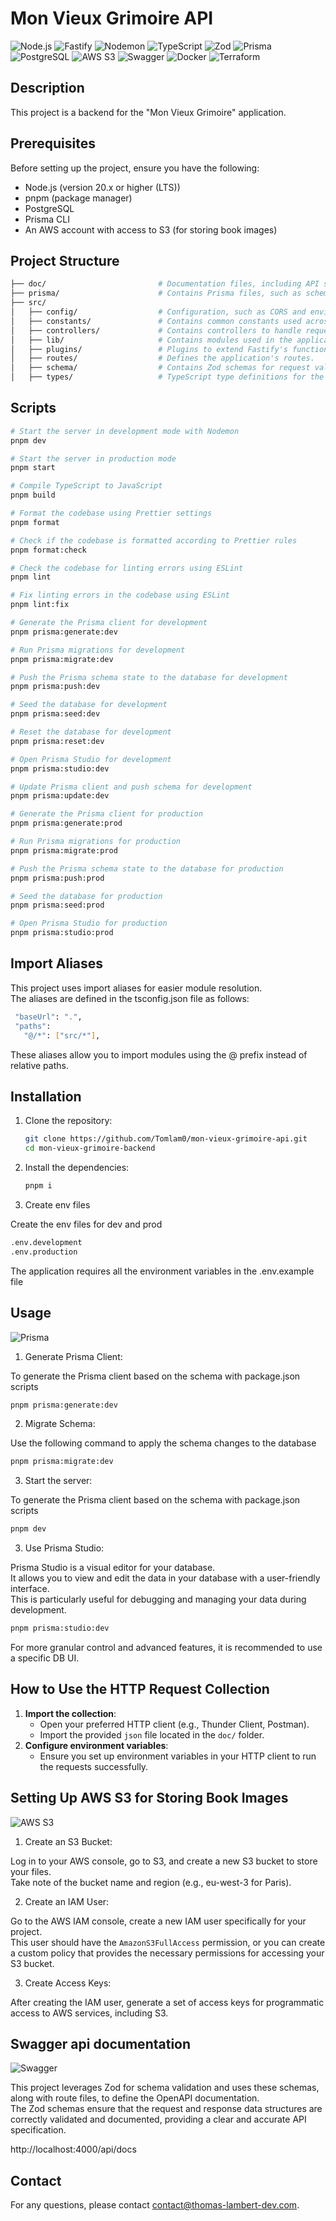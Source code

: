 # Mon Vieux Grimoire API

![Node.js](https://img.shields.io/badge/Node.js-339933?style=for-the-badge&logo=node.js&logoColor=white)
![Fastify](https://img.shields.io/badge/Fastify-black?style=for-the-badge&logo=fastify&logoColor=white)
![Nodemon](https://img.shields.io/badge/Nodemon-76D04B?style=for-the-badge&logo=nodemon&logoColor=white)
![TypeScript](https://img.shields.io/badge/TypeScript-007ACC?style=for-the-badge&logo=typescript&logoColor=white)
![Zod](https://img.shields.io/badge/Zod-black?style=for-the-badge&logo=zod&logoColor=white)
![Prisma](https://img.shields.io/badge/Prisma-3DDC84?style=for-the-badge&logo=prisma&logoColor=white)
![PostgreSQL](https://img.shields.io/badge/PostgreSQL-00338C?style=for-the-badge&logo=postgresql&logoColor=white)
![AWS S3](https://img.shields.io/badge/AWS_S3-569A31?style=for-the-badge&logo=amazon-s3&logoColor=white)
![Swagger](https://img.shields.io/badge/Swagger-85EA2D?style=for-the-badge&logo=swagger&logoColor=white)
![Docker](https://img.shields.io/badge/Docker-2496ED?style=for-the-badge&logo=docker&logoColor=white)
![Terraform](https://img.shields.io/badge/Terraform-7B42BC?style=for-the-badge&logo=terraform&logoColor=white)

## Description

This project is a backend for the "Mon Vieux Grimoire" application.

## Prerequisites

Before setting up the project, ensure you have the following:

- Node.js (version 20.x or higher (LTS))
- pnpm (package manager)
- PostgreSQL
- Prisma CLI
- An AWS account with access to S3 (for storing book images)

## Project Structure

```bash
├── doc/                         # Documentation files, including API specs, request collections, and guides.
├── prisma/                      # Contains Prisma files, such as schemas and seed scripts.
├── src/
│   ├── config/                  # Configuration, such as CORS and environment variables.
│   ├── constants/               # Contains common constants used across the application.
│   ├── controllers/             # Contains controllers to handle requests and business logic.
│   ├── lib/                     # Contains modules used in the application.
│   ├── plugins/                 # Plugins to extend Fastify's functionality.
│   ├── routes/                  # Defines the application's routes.
│   ├── schema/                  # Contains Zod schemas for request validation and typing.
│   ├── types/                   # TypeScript type definitions for the application.
```

## Scripts

```bash
# Start the server in development mode with Nodemon
pnpm dev

# Start the server in production mode
pnpm start

# Compile TypeScript to JavaScript
pnpm build

# Format the codebase using Prettier settings
pnpm format

# Check if the codebase is formatted according to Prettier rules
pnpm format:check

# Check the codebase for linting errors using ESLint
pnpm lint

# Fix linting errors in the codebase using ESLint
pnpm lint:fix

# Generate the Prisma client for development
pnpm prisma:generate:dev

# Run Prisma migrations for development
pnpm prisma:migrate:dev

# Push the Prisma schema state to the database for development
pnpm prisma:push:dev

# Seed the database for development
pnpm prisma:seed:dev

# Reset the database for development
pnpm prisma:reset:dev

# Open Prisma Studio for development
pnpm prisma:studio:dev

# Update Prisma client and push schema for development
pnpm prisma:update:dev

# Generate the Prisma client for production
pnpm prisma:generate:prod

# Run Prisma migrations for production
pnpm prisma:migrate:prod

# Push the Prisma schema state to the database for production
pnpm prisma:push:prod

# Seed the database for production
pnpm prisma:seed:prod

# Open Prisma Studio for production
pnpm prisma:studio:prod
```

## Import Aliases

This project uses import aliases for easier module resolution.  
The aliases are defined in the tsconfig.json file as follows:

```bash
 "baseUrl": ".",
 "paths":
   "@/*": ["src/*"],
```

These aliases allow you to import modules using the @ prefix instead of relative paths.

## Installation

1. Clone the repository:

   ```bash
   git clone https://github.com/Tomlam0/mon-vieux-grimoire-api.git
   cd mon-vieux-grimoire-backend
   ```

2. Install the dependencies:

   ```bash
   pnpm i
   ```

3. Create env files

Create the env files for dev and prod

```bash
.env.development
.env.production
```

The application requires all the environment variables in the .env.example file

## Usage

![Prisma](https://img.shields.io/badge/Prisma-3DDC84?style=for-the-badge&logo=prisma&logoColor=white)

1. Generate Prisma Client:

To generate the Prisma client based on the schema with package.json scripts

```bash
pnpm prisma:generate:dev
```

2. Migrate Schema:

Use the following command to apply the schema changes to the database

```bash
pnpm prisma:migrate:dev
```

3. Start the server:

To generate the Prisma client based on the schema with package.json scripts

```bash
pnpm dev
```

3. Use Prisma Studio:

Prisma Studio is a visual editor for your database.  
It allows you to view and edit the data in your database with a user-friendly interface.  
This is particularly useful for debugging and managing your data during development.

```bash
pnpm prisma:studio:dev
```

For more granular control and advanced features, it is recommended to use a specific DB UI.

## How to Use the HTTP Request Collection

1. **Import the collection**:
   - Open your preferred HTTP client (e.g., Thunder Client, Postman).
   - Import the provided `json` file located in the `doc/` folder.
2. **Configure environment variables**:
   - Ensure you set up environment variables in your HTTP client to run the requests successfully.

## Setting Up AWS S3 for Storing Book Images

![AWS S3](https://img.shields.io/badge/AWS_S3-569A31?style=for-the-badge&logo=amazon-s3&logoColor=white)

1. Create an S3 Bucket:

Log in to your AWS console, go to S3, and create a new S3 bucket to store your files.  
Take note of the bucket name and region (e.g., eu-west-3 for Paris).

2. Create an IAM User:

Go to the AWS IAM console, create a new IAM user specifically for your project.  
This user should have the `AmazonS3FullAccess` permission, or you can create a custom policy that provides the necessary permissions for accessing your S3 bucket.

3. Create Access Keys:

After creating the IAM user, generate a set of access keys for programmatic access to AWS services, including S3.

## Swagger api documentation

![Swagger](https://img.shields.io/badge/Swagger-85EA2D?style=for-the-badge&logo=swagger&logoColor=white)

This project leverages Zod for schema validation and uses these schemas, along with route files, to define the OpenAPI documentation.  
The Zod schemas ensure that the request and response data structures are correctly validated and documented, providing a clear and accurate API specification.

http://localhost:4000/api/docs

## Contact

For any questions, please contact contact@thomas-lambert-dev.com.
